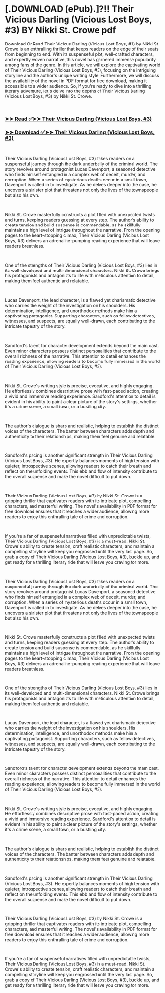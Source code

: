 # [.DOWNLOAD (ePub).]?!! Their Vicious Darling (Vicious Lost Boys, #3) BY Nikki St. Crowe pdf

<p>Download Or Read Their Vicious Darling (Vicious Lost Boys, #3) by Nikki St. Crowe is an enthralling thriller that keeps readers on the edge of their seats from beginning to end. With its suspenseful plot, well-crafted characters, and expertly woven narrative, this novel has garnered immense popularity among fans of the genre. In this article, we will explore the captivating world of Their Vicious Darling (Vicious Lost Boys, #3), focusing on the intriguing storyline and the author's unique writing style. Furthermore, we will discuss the availability of the novel in PDF format for free download, making it accessible to a wider audience. So, if you're ready to dive into a thrilling literary adventure, let's delve into the depths of Their Vicious Darling (Vicious Lost Boys, #3) by Nikki St. Crowe.</p>
<p>&nbsp;</p>

### [➤➤ Read ✅➤➤ Their Vicious Darling (Vicious Lost Boys, #3)](https://pdfworldnow.com/?book=60863106)

### [➤➤ Download ✅➤➤ Their Vicious Darling (Vicious Lost Boys, #3)](https://pdfworldnow.com/?book=60863106)

<p>&nbsp;</p>
<p>Their Vicious Darling (Vicious Lost Boys, #3) takes readers on a suspenseful journey through the dark underbelly of the criminal world. The story revolves around protagonist Lucas Davenport, a seasoned detective who finds himself entangled in a complex web of deceit, murder, and corruption. When a series of mysterious deaths occur in a small town, Davenport is called in to investigate. As he delves deeper into the case, he uncovers a sinister plot that threatens not only the lives of the townspeople but also his own.</p>
<p>&nbsp;</p>
<p>Nikki St. Crowe masterfully constructs a plot filled with unexpected twists and turns, keeping readers guessing at every step. The author's ability to create tension and build suspense is commendable, as he skillfully maintains a high level of intrigue throughout the narrative. From the opening pages to the heart-stopping climax, Their Vicious Darling (Vicious Lost Boys, #3) delivers an adrenaline-pumping reading experience that will leave readers breathless.</p>
<p>&nbsp;</p>
<p>One of the strengths of Their Vicious Darling (Vicious Lost Boys, #3) lies in its well-developed and multi-dimensional characters. Nikki St. Crowe brings his protagonists and antagonists to life with meticulous attention to detail, making them feel authentic and relatable.</p>
<p>&nbsp;</p>
<p>Lucas Davenport, the lead character, is a flawed yet charismatic detective who carries the weight of the investigation on his shoulders. His determination, intelligence, and unorthodox methods make him a captivating protagonist. Supporting characters, such as fellow detectives, witnesses, and suspects, are equally well-drawn, each contributing to the intricate tapestry of the story.</p>
<p>&nbsp;</p>
<p>Sandford's talent for character development extends beyond the main cast. Even minor characters possess distinct personalities that contribute to the overall richness of the narrative. This attention to detail enhances the reading experience, allowing readers to become fully immersed in the world of Their Vicious Darling (Vicious Lost Boys, #3).</p>
<p>&nbsp;</p>
<p>Nikki St. Crowe's writing style is precise, evocative, and highly engaging. He effortlessly combines descriptive prose with fast-paced action, creating a vivid and immersive reading experience. Sandford's attention to detail is evident in his ability to paint a clear picture of the story's settings, whether it's a crime scene, a small town, or a bustling city.</p>
<p>&nbsp;</p>
<p>The author's dialogue is sharp and realistic, helping to establish the distinct voices of the characters. The banter between characters adds depth and authenticity to their relationships, making them feel genuine and relatable.</p>
<p>&nbsp;</p>
<p>Sandford's pacing is another significant strength in Their Vicious Darling (Vicious Lost Boys, #3). He expertly balances moments of high tension with quieter, introspective scenes, allowing readers to catch their breath and reflect on the unfolding events. This ebb and flow of intensity contribute to the overall suspense and make the novel difficult to put down.</p>
<p>&nbsp;</p>
<p>Their Vicious Darling (Vicious Lost Boys, #3) by Nikki St. Crowe is a gripping thriller that captivates readers with its intricate plot, compelling characters, and masterful writing. The novel's availability in PDF format for free download ensures that it reaches a wider audience, allowing more readers to enjoy this enthralling tale of crime and corruption.</p>
<p>&nbsp;</p>
<p>If you're a fan of suspenseful narratives filled with unpredictable twists, Their Vicious Darling (Vicious Lost Boys, #3) is a must-read. Nikki St. Crowe's ability to create tension, craft realistic characters, and maintain a compelling storyline will keep you engrossed until the very last page. So, grab a copy of Their Vicious Darling (Vicious Lost Boys, #3), buckle up, and get ready for a thrilling literary ride that will leave you craving for more.</p>
<p>&nbsp;</p>
<p>Their Vicious Darling (Vicious Lost Boys, #3) takes readers on a suspenseful journey through the dark underbelly of the criminal world. The story revolves around protagonist Lucas Davenport, a seasoned detective who finds himself entangled in a complex web of deceit, murder, and corruption. When a series of mysterious deaths occur in a small town, Davenport is called in to investigate. As he delves deeper into the case, he uncovers a sinister plot that threatens not only the lives of the townspeople but also his own.</p>
<p>&nbsp;</p>
<p>Nikki St. Crowe masterfully constructs a plot filled with unexpected twists and turns, keeping readers guessing at every step. The author's ability to create tension and build suspense is commendable, as he skillfully maintains a high level of intrigue throughout the narrative. From the opening pages to the heart-stopping climax, Their Vicious Darling (Vicious Lost Boys, #3) delivers an adrenaline-pumping reading experience that will leave readers breathless.</p>
<p>&nbsp;</p>
<p>One of the strengths of Their Vicious Darling (Vicious Lost Boys, #3) lies in its well-developed and multi-dimensional characters. Nikki St. Crowe brings his protagonists and antagonists to life with meticulous attention to detail, making them feel authentic and relatable.</p>
<p>&nbsp;</p>
<p>Lucas Davenport, the lead character, is a flawed yet charismatic detective who carries the weight of the investigation on his shoulders. His determination, intelligence, and unorthodox methods make him a captivating protagonist. Supporting characters, such as fellow detectives, witnesses, and suspects, are equally well-drawn, each contributing to the intricate tapestry of the story.</p>
<p>&nbsp;</p>
<p>Sandford's talent for character development extends beyond the main cast. Even minor characters possess distinct personalities that contribute to the overall richness of the narrative. This attention to detail enhances the reading experience, allowing readers to become fully immersed in the world of Their Vicious Darling (Vicious Lost Boys, #3).</p>
<p>&nbsp;</p>
<p>Nikki St. Crowe's writing style is precise, evocative, and highly engaging. He effortlessly combines descriptive prose with fast-paced action, creating a vivid and immersive reading experience. Sandford's attention to detail is evident in his ability to paint a clear picture of the story's settings, whether it's a crime scene, a small town, or a bustling city.</p>
<p>&nbsp;</p>
<p>The author's dialogue is sharp and realistic, helping to establish the distinct voices of the characters. The banter between characters adds depth and authenticity to their relationships, making them feel genuine and relatable.</p>
<p>&nbsp;</p>
<p>Sandford's pacing is another significant strength in Their Vicious Darling (Vicious Lost Boys, #3). He expertly balances moments of high tension with quieter, introspective scenes, allowing readers to catch their breath and reflect on the unfolding events. This ebb and flow of intensity contribute to the overall suspense and make the novel difficult to put down.</p>
<p>&nbsp;</p>
<p>Their Vicious Darling (Vicious Lost Boys, #3) by Nikki St. Crowe is a gripping thriller that captivates readers with its intricate plot, compelling characters, and masterful writing. The novel's availability in PDF format for free download ensures that it reaches a wider audience, allowing more readers to enjoy this enthralling tale of crime and corruption.</p>
<p>&nbsp;</p>
<p>If you're a fan of suspenseful narratives filled with unpredictable twists, Their Vicious Darling (Vicious Lost Boys, #3) is a must-read. Nikki St. Crowe's ability to create tension, craft realistic characters, and maintain a compelling storyline will keep you engrossed until the very last page. So, grab a copy of Their Vicious Darling (Vicious Lost Boys, #3), buckle up, and get ready for a thrilling literary ride that will leave you craving for more.</p>
<p>&nbsp;</p>
